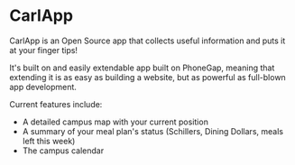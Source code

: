 # CarlApp

CarlApp is an Open Source app that collects useful information and puts it at your finger tips!

It's built on and easily extendable app built on PhoneGap, meaning that extending it is as easy as building a website, but as powerful as full-blown app development.

Current features include:

* A detailed campus map with your current position
* A summary of your meal plan's status (Schillers, Dining Dollars, meals left this week)
* The campus calendar
